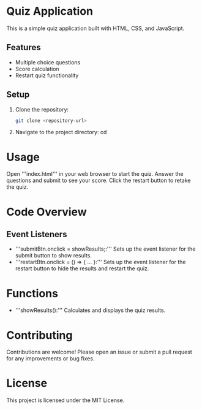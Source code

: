 # Quiz Application

This is a simple quiz application built with HTML, CSS, and JavaScript.

## Features

- Multiple choice questions
- Score calculation
- Restart quiz functionality

## Setup

1. Clone the repository:

   ```bash
   git clone <repository-url>
   ```

2. Navigate to the project directory:
   cd <project-directory>

# Usage

Open '''index.html''' in your web browser to start the quiz.
Answer the questions and submit to see your score.
Click the restart button to retake the quiz.

# Code Overview

## Event Listeners

- '''submitBtn.onclick = showResults;:''' Sets up the event listener for the submit button to show results.
- '''restartBtn.onclick = () => { ... }:''' Sets up the event listener for the restart button to hide the results and restart the quiz.

# Functions

- '''showResults():''' Calculates and displays the quiz results.

# Contributing

Contributions are welcome! Please open an issue or submit a pull request for any improvements or bug fixes.

# License

This project is licensed under the MIT License.
